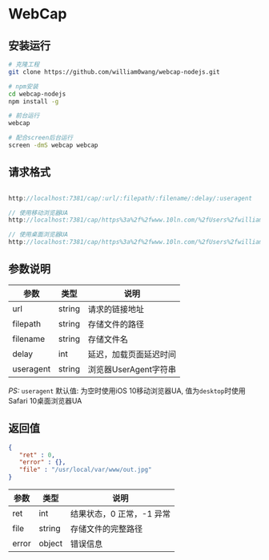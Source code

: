 # WebCap

## 安装运行

```bash
# 克隆工程
git clone https://github.com/william0wang/webcap-nodejs.git

# npm安装
cd webcap-nodejs
npm install -g

# 前台运行
webcap

# 配合screen后台运行
screen -dmS webcap webcap
```

## 请求格式

```js

http://localhost:7381/cap/:url/:filepath/:filename/:delay/:useragent

// 使用移动浏览器UA
http://localhost:7381/cap/https%3a%2f%2fwww.10ln.com/%2fUsers%2fwilliam%2fDocuments%2faboem%2ftemp/outfile/5

// 使用桌面浏览器UA
http://localhost:7381/cap/https%3a%2f%2fwww.10ln.com/%2fUsers%2fwilliam%2fDocuments%2faboem%2ftemp/outfile/5/desktop

```

## 参数说明

参数 | 类型 | 说明
---------|----------|---------
 url       | string | 请求的链接地址
 filepath  | string | 存储文件的路径
 filename  | string | 存储文件名
 delay     | int    | 延迟，加载页面延迟时间
 useragent | string | 浏览器UserAgent字符串

 *PS:* `useragent` 默认值: 为空时使用iOS 10移动浏览器UA, 值为`desktop`时使用Safari 10桌面浏览器UA

## 返回值

```json
{
   "ret" : 0,
   "error" : {},
   "file" : "/usr/local/var/www/out.jpg"
}
```

参数 | 类型 | 说明
---------|----------|---------
 ret       | int    | 结果状态，0 正常，-1 异常
 file      | string | 存储文件的完整路径
 error     | object | 错误信息
